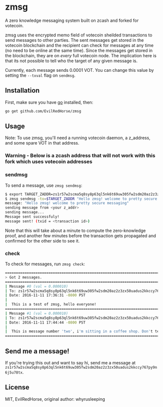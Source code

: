 # zmsg
A zero knowledge messaging system built on zcash and forked for votecoin.

zmsg uses the encrypted memo field of votecoin sheilded transactions to send
messages to other parties. The sent messages get stored in the votecoin blockchain
and the recipient can check for messages at any time (no need to be online at
the same time). Since the messages get stored in the blockchain, they are on
*every* full votecoin node. The implication here is that its not possible to tell
who the target of any given message is.

Currently, each message sends 0.0001 VOT. You can change this value by setting
the `--txval` flag on `sendmsg`.

## Installation
First, make sure you have [go](https://golang.org/doc/install) installed, then:
```sh
go get github.com/EvilRedHorse/zmsg
```

## Usage
Note: To use zmsg, you'll need a running votecoin daemon, a z_address, and some
spare VOT in that address.

### Warning - Below is a zcash address that will not work with this fork which uses votecoin addresses ###

### sendmsg
To send a message, use `zmsg sendmsg`:
```sh
$ export TARGET_ZADDR=zs1r57w2scma5q8sy8p63ql5nk6t69uw305fw2sdm20az2z3zx50uadus2kkccy767py9n6j5u78tx
$ zmsg sendmsg -to=$TARGET_ZADDR "Hello zmsg! welcome to pretty secure messaging"
message: "Hello zmsg! welcome to pretty secure messaging"
sending message from <your z_addr>
sending message...
Message sent successfuly!
message sent! (txid = <transaction id>)
```

Note that this will take about a minute to compute the zero-knowledge proof,
and another few minutes before the transaction gets propagated and confirmed
for the other side to see it.

### check
To check for messages, run `zmsg check`:

```sh
================================================================================
> Got 2 messages.
================================================================================
| Message #0 (val = 0.000010)
| To: zs1r57w2scma5q8sy8p63ql5nk6t69uw305fw2sdm20az2z3zx50uadus2kkccy767py9n6j5u78tx
| Date: 2016-11-11 17:36:31 -0800 PST
|
|  This is a test of zmsg, hello everyone!
================================================================================
| Message #1 (val = 0.000010)
| To: zs1r57w2scma5q8sy8p63ql5nk6t69uw305fw2sdm20az2z3zx50uadus2kkccy767py9n6j5u78tx
| Date: 2016-11-11 17:44:44 -0800 PST
|
|  This is message number 'two', i'm sitting in a coffee shop. Don't tell anyone.
================================================================================
```
## Send me a message!
If you're trying this out and want to say hi, send me a message at `zs1r57w2scma5q8sy8p63ql5nk6t69uw305fw2sdm20az2z3zx50uadus2kkccy767py9n6j5u78tx`.

## License
MIT, EvilRedHorse, original author: whyrusleeping
